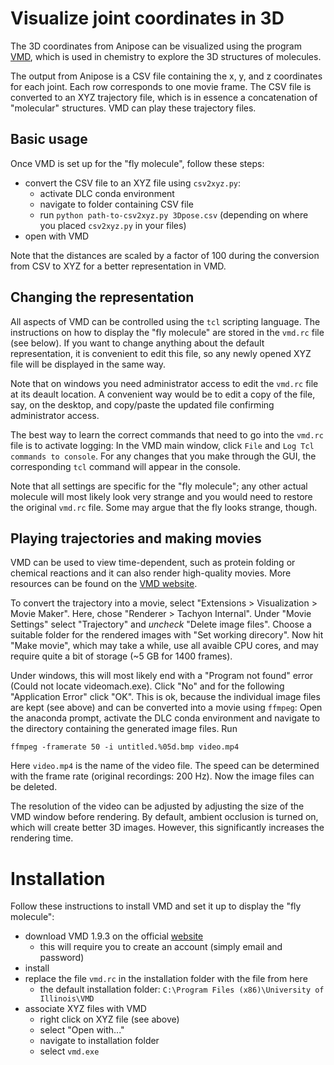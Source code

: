 # Visualize joint coordinates in 3D
The 3D coordinates from Anipose can be visualized using the program [VMD](http://www.ks.uiuc.edu/Research/vmd/),
which is used in chemistry to explore the 3D structures of molecules.

The output from Anipose is a CSV file containing the x, y, and z coordinates for each joint.
Each row corresponds to one movie frame.
The CSV file is converted to an XYZ trajectory file, which is in essence a concatenation of "molecular" structures.
VMD can play these trajectory files.

## Basic usage
Once VMD is set up for the "fly molecule", follow these steps:
- convert the CSV file to an XYZ file using `csv2xyz.py`:
  - activate DLC conda environment
  - navigate to folder containing CSV file
  - run `python path-to-csv2xyz.py 3Dpose.csv` (depending on where you placed `csv2xyz.py` in your files)
- open with VMD

Note that the distances are scaled by a factor of 100 during the conversion from CSV to XYZ for a better representation in VMD.

## Changing the representation
All aspects of VMD can be controlled using the `tcl` scripting language.
The instructions on how to display the "fly molecule" are stored in the `vmd.rc` file (see below).
If you want to change anything about the default representation, it is convenient to edit this file, 
so any newly opened XYZ file will be displayed in the same way.

Note that on windows you need administrator access to edit the `vmd.rc` file at its deault location.
A convenient way would be to edit a copy of the file, say, on the desktop, and copy/paste the updated file confirming administrator access.

The best way to learn the correct commands that need to go into the `vmd.rc` file is to activate logging:
In the VMD main window, click `File` and `Log Tcl commands to console`. 
For any changes that you make through the GUI, the corresponding `tcl` command will appear in the console.

Note that all settings are specific for the "fly molecule"; any other actual molecule will most likely look very strange 
and you would need to restore the original `vmd.rc` file.
Some may argue that the fly looks strange, though.

## Playing trajectories and making movies
VMD can be used to view time-dependent, such as protein folding or chemical reactions 
and it can also render high-quality movies.
More resources can be found on the [VMD website](https://www.ks.uiuc.edu/Training/Tutorials/vmd/tutorial-html/node3.html).

To convert the trajectory into a movie, select "Extensions > Visualization > Movie Maker".
Here, chose "Renderer > Tachyon Internal".
Under "Movie Settings" select "Trajectory" and _uncheck_ "Delete image files".
Choose a suitable folder for the rendered images with "Set working direcory".
Now hit "Make movie", which may take a while, use all avaible CPU cores, and may require quite a bit of storage (~5 GB for 1400 frames).

Under windows, this will most likely end with a "Program not found" error (Could not locate videomach.exe).
Click "No" and for the following "Application Error" click "OK".
This is ok, because the individual image files are kept (see above) and can be converted into a movie using `ffmpeg`:
Open the anaconda prompt, activate the DLC conda environment and navigate to the directory containing the generated image files.
Run 
```
ffmpeg -framerate 50 -i untitled.%05d.bmp video.mp4
```
Here `video.mp4` is the name of the video file. The speed can be determined with the frame rate (original recordings: 200 Hz).
Now the image files can be deleted.

The resolution of the video can be adjusted by adjusting the size of the VMD window before rendering.
By default, ambient occlusion is turned on, which will create better 3D images.
However, this significantly increases the rendering time.

# Installation
Follow these instructions to install VMD and set it up to display the "fly molecule":
- download VMD 1.9.3 on the official [website](https://www.ks.uiuc.edu/Development/Download/download.cgi?PackageName=VMD)
  - this will require you to create an account (simply email and password)
- install
- replace the file `vmd.rc` in the installation folder with the file from here
  - the default installation folder: `C:\Program Files (x86)\University of Illinois\VMD`
- associate XYZ files with VMD
  - right click on XYZ file (see above)
  - select "Open with..."
  - navigate to installation folder
  - select `vmd.exe`
